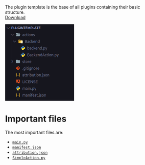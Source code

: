 The plugin template is the base of all plugins containing their basic structure.  
[Download](https://github.com/Core447/PluginTemplate)

![PluginTemplateFiles](../../assets/PluginTemplateFiles.png)

# Important files
The most important files are:

- [`main.py`](main_py.md)
- [`manifest.json`](manifest_json.md)
- [`attribution.json`](attribution_json.md)
- [`SimpleAction.py`](SimpleAction_py.md)